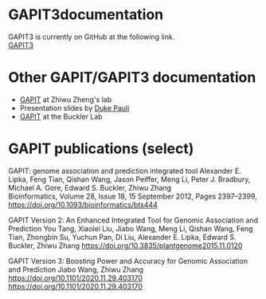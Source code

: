 # GAPIT3documentation


GAPIT3 is currently on GitHub at the following link.    
[GAPIT3](https://github.com/knausb/GAPIT3/tree/master/R)


# Other GAPIT/GAPIT3 documentation

* [GAPIT](https://zzlab.net/GAPIT/index.html) at Zhiwu Zheng's lab
* Presentation slides by [Duke Pauli](https://pbgworks.org/sites/pbgworks.org/files/GAPIT_with_SYslides.pdf)
* [GAPIT](https://www.maizegenetics.net/gapit) at the Buckler Lab


# GAPIT publications (select)

GAPIT: genome association and prediction integrated tool 
Alexander E. Lipka,  Feng Tian,  Qishan Wang,  Jason Peiffer,  Meng Li,  Peter J. Bradbury,  Michael A. Gore, Edward S. Buckler,  Zhiwu Zhang  
Bioinformatics, Volume 28, Issue 18, 15 September 2012, Pages 2397–2399, 
https://doi.org/10.1093/bioinformatics/bts444


GAPIT Version 2: An Enhanced Integrated Tool for Genomic Association and Prediction
You Tang, Xiaolei Liu, Jiabo Wang, Meng Li, Qishan Wang, Feng Tian, Zhongbin Su, Yuchun Pan, Di Liu, Alexander E. Lipka, Edward S. Buckler, Zhiwu Zhang
https://doi.org/10.3835/plantgenome2015.11.0120

GAPIT Version 3: Boosting Power and Accuracy for Genomic Association and Prediction
Jiabo Wang, Zhiwu Zhang
https://doi.org/10.1101/2020.11.29.403170
https://doi.org/10.1101/2020.11.29.403170
